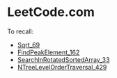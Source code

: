 # LeetCode.com

To recall:
 * [Sqrt_69](src/bs/easy/Sqrt_69.java)
 * [FindPeakElement_162](src/bs/medium/FindPeakElement_162.java)
 * [SearchInRotatedSortedArray_33](src/bs/medium/SearchInRotatedSortedArray_33.java)
 * [NTreeLevelOrderTraversal_429](src/tree/easy/NTreeLevelOrderTraversal_429.java)